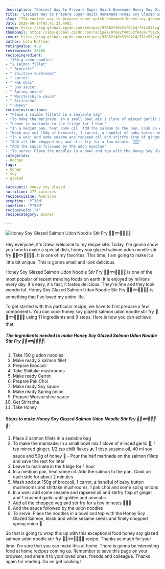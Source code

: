 ```yaml
---
description: "Easiest Way to Prepare Super Quick Homemade Honey Soy Glazed Salmon Udon Noodle Stir Fry 🍯🍜🐟🥦🧄🥕🧅"
title: "Easiest Way to Prepare Super Quick Homemade Honey Soy Glazed Salmon Udon Noodle Stir Fry 🍯🍜🐟🥦🧄🥕🧅"
slug: 1754-easiest-way-to-prepare-super-quick-homemade-honey-soy-glazed-salmon-udon-noodle-stir-fry
date: 2020-09-14T05:42:22.440Z
image: https://img-global.cpcdn.com/recipes/97082f40b53f0424/751x532cq70/honey-soy-glazed-salmon-udon-noodle-stir-fry-🍯🍜🐟🥦🧄🥕🧅-recipe-main-photo.jpg
thumbnail: https://img-global.cpcdn.com/recipes/97082f40b53f0424/751x532cq70/honey-soy-glazed-salmon-udon-noodle-stir-fry-🍯🍜🐟🥦🧄🥕🧅-recipe-main-photo.jpg
cover: https://img-global.cpcdn.com/recipes/97082f40b53f0424/751x532cq70/honey-soy-glazed-salmon-udon-noodle-stir-fry-🍯🍜🐟🥦🧄🥕🧅-recipe-main-photo.jpg
author: Lela Hoffman
ratingvalue: 4.8
reviewcount: 28165
recipeingredient:
- "150 g udon noodles"
- "2 salmon fillet"
- " Broccoli"
- " Shiitake mushrooms"
- " Carrot"
- " Pak Choi"
- " Soy sauce"
- " Spring onion"
- " Worstershire sauce"
- " Siriracha"
- " Honey"
recipeinstructions:
- "Place 2 salmon fillets in a sealable bag"
- "To make the marinade: In a small bowl mix 1 clove of minced garlic 🧄, 1 tsp minced ginger, 1/2 tsp chilli flakes 🌶️, 1 tbsp sesame oil, 40 ml soy sauce and 50g of honey 🍯 Pour the half marinade on the salmon fillets and save the rest for later"
- "Leave to marinate in the fridge for 1 hour"
- "In a medium pan, heat some oil. Add the salmon to the pan. Cook on each side for about 2 minutes"
- "Wash and cut 150g of broccoli, 1 carrot, a handful of baby button mushrooms and shittake mushrooms, 1 pak choi and some sping onions"
- "In a wok: add some sesame and rapseed oil and stirfry 1tsp of ginger and 1 crushed garlic until golden and aromatic"
- "Add all the chopped veg and stir fry for a few minutes 🥕🥦🧅"
- "Add the sauce followed by the udon noodles"
- "To serve: Place the noodles in a bowl and top with the Honey Soy Glazed Salmon, black and white sesame seeds and finely chopped spring onion 🍴"
categories:
- Recipe
tags:
- honey
- soy
- glazed

katakunci: honey soy glazed 
nutrition: 277 calories
recipecuisine: American
preptime: "PT39M"
cooktime: "PT52M"
recipeyield: "4"
recipecategory: Dinner

---
```



![Honey Soy Glazed Salmon Udon Noodle Stir Fry 🍯🍜🐟🥦🧄🥕🧅](https://img-global.cpcdn.com/recipes/97082f40b53f0424/751x532cq70/honey-soy-glazed-salmon-udon-noodle-stir-fry-🍯🍜🐟🥦🧄🥕🧅-recipe-main-photo.jpg)

Hey everyone, it's Drew, welcome to my recipe site. Today, I'm gonna show you how to make a special dish, honey soy glazed salmon udon noodle stir fry 🍯🍜🐟🥦🧄🥕🧅. It is one of my favorites. This time, I am going to make it a little bit unique. This is gonna smell and look delicious.

Honey Soy Glazed Salmon Udon Noodle Stir Fry 🍯🍜🐟🥦🧄🥕🧅 is one of the most popular of recent trending foods on earth. It is enjoyed by millions every day. It's easy, it's fast, it tastes delicious. They're fine and they look wonderful. Honey Soy Glazed Salmon Udon Noodle Stir Fry 🍯🍜🐟🥦🧄🥕🧅 is something that I've loved my entire life.




To get started with this particular recipe, we have to first prepare a few components. You can cook honey soy glazed salmon udon noodle stir fry 🍯🍜🐟🥦🧄🥕🧅 using 11 ingredients and 9 steps. Here is how you can achieve that.

<!--inarticleads1-->

##### The ingredients needed to make Honey Soy Glazed Salmon Udon Noodle Stir Fry 🍯🍜🐟🥦🧄🥕🧅:

1. Take 150 g udon noodles
1. Make ready 2 salmon fillet
1. Prepare  Broccoli
1. Take  Shiitake mushrooms
1. Make ready  Carrot
1. Prepare  Pak Choi
1. Make ready  Soy sauce
1. Make ready  Spring onion
1. Prepare  Worstershire sauce
1. Get  Siriracha
1. Take  Honey




<!--inarticleads2-->

##### Steps to make Honey Soy Glazed Salmon Udon Noodle Stir Fry 🍯🍜🐟🥦🧄🥕🧅:

1. Place 2 salmon fillets in a sealable bag
1. To make the marinade: In a small bowl mix 1 clove of minced garlic 🧄, 1 tsp minced ginger, 1/2 tsp chilli flakes 🌶️, 1 tbsp sesame oil, 40 ml soy sauce and 50g of honey 🍯 - Pour the half marinade on the salmon fillets and save the rest for later
1. Leave to marinate in the fridge for 1 hour
1. In a medium pan, heat some oil. Add the salmon to the pan. Cook on each side for about 2 minutes
1. Wash and cut 150g of broccoli, 1 carrot, a handful of baby button mushrooms and shittake mushrooms, 1 pak choi and some sping onions
1. In a wok: add some sesame and rapseed oil and stirfry 1tsp of ginger and 1 crushed garlic until golden and aromatic
1. Add all the chopped veg and stir fry for a few minutes 🥕🥦🧅
1. Add the sauce followed by the udon noodles
1. To serve: Place the noodles in a bowl and top with the Honey Soy Glazed Salmon, black and white sesame seeds and finely chopped spring onion 🍴




So that is going to wrap this up with this exceptional food honey soy glazed salmon udon noodle stir fry 🍯🍜🐟🥦🧄🥕🧅 recipe. Thanks so much for your time. I'm sure that you can make this at home. There is gonna be interesting food at home recipes coming up. Remember to save this page on your browser, and share it to your loved ones, friends and colleague. Thanks again for reading. Go on get cooking!
